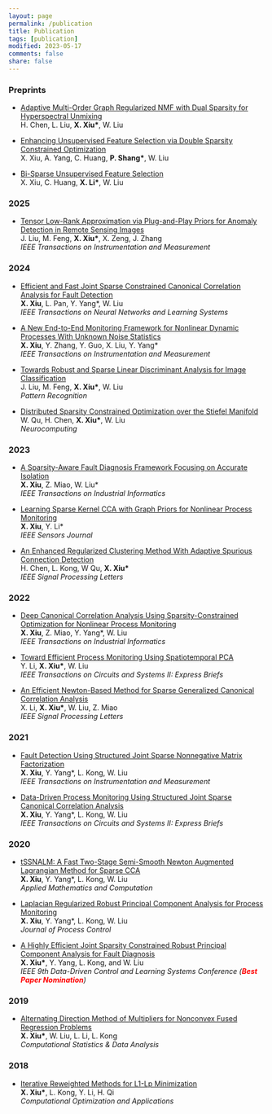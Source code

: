 ```yaml
---
layout: page
permalink: /publication
title: Publication
tags: [publication]
modified: 2023-05-17 
comments: false
share: false
---
```



### Preprints

* <a href="https://arxiv.org/abs/2503.19258" class="textlink" target="_blank"> Adaptive Multi-Order Graph Regularized NMF with Dual Sparsity for Hyperspectral Unmixing </a><br>
H. Chen, L. Liu, <b>X. Xiu*</b>, W. Liu <br>


* <a href="https://arxiv.org/abs/2501.00726" class="textlink" target="_blank"> Enhancing Unsupervised Feature Selection via Double Sparsity Constrained Optimization </a><br>
X. Xiu, A. Yang, C. Huang, <b>P. Shang*</b>, W. Liu <br>


* <a href="https://arxiv.org/abs/2412.16819" class="textlink" target="_blank"> Bi-Sparse Unsupervised Feature Selection </a><br>
X. Xiu, C. Huang, <b>X. Li*</b>, W. Liu <br>



### 2025

* <a href="https://ieeexplore.ieee.org/document/10935754" class="textlink" target="_blank"> Tensor Low-Rank Approximation via Plug-and-Play Priors for Anomaly Detection in Remote Sensing Images </a><br>
J. Liu, M. Feng, <b>X. Xiu*</b>, X. Zeng, J. Zhang<br>
<i>IEEE Transactions on Instrumentation and Measurement</i><br>



### 2024

* <a href="https://ieeexplore.ieee.org/document/9887978" class="textlink" target="_blank">Efficient and Fast Joint Sparse Constrained Canonical Correlation Analysis for Fault Detection</a><br>
<b>X. Xiu</b>, L. Pan, Y. Yang*, W. Liu<br>
<i>IEEE Transactions on Neural Networks and Learning Systems</i><br>


* <a href="https://ieeexplore.ieee.org/abstract/document/10464356" class="textlink" target="_blank">A New End-to-End Monitoring Framework for Nonlinear Dynamic Processes With Unknown Noise Statistics</a><br>
<b>X. Xiu</b>, Y. Zhang, Y. Guo, X. Liu, Y. Yang*<br>
<i>IEEE Transactions on Instrumentation and Measurement</i><br>


* <a href="https://www.sciencedirect.com/science/article/abs/pii/S0031320324002632" class="textlink" target="_blank">Towards Robust and Sparse Linear Discriminant Analysis for Image Classification</a><br>
J. Liu, M. Feng, <b>X. Xiu*</b>, W. Liu<br>
<i>Pattern Recognition</i><br>


* <a href="https://www.sciencedirect.com/science/article/abs/pii/S0925231224010385" class="textlink" target="_blank">Distributed Sparsity Constrained Optimization over the Stiefel Manifold</a><br>
W. Qu, H. Chen, <b>X. Xiu*</b>, W. Liu<br>
<i>Neurocomputing</i><br>




### 2023

* <a href="https://ieeexplore.ieee.org/abstract/document/9788040" class="textlink" target="_blank">A Sparsity-Aware Fault Diagnosis Framework Focusing on Accurate Isolation</a><br>
<b>X. Xiu</b>, Z. Miao, W. Liu*<br>
<i>IEEE Transactions on Industrial Informatics</i><br>


* <a href="https://ieeexplore.ieee.org/abstract/document/10050438" class="textlink" target="_blank">Learning Sparse Kernel CCA with Graph Priors for Nonlinear Process Monitoring</a><br>
<b>X. Xiu</b>, Y. Li*<br>
<i>IEEE Sensors Journal</i><br>


* <a href="https://ieeexplore.ieee.org/abstract/document/10252040" class="textlink" target="_blank">An Enhanced Regularized Clustering Method With Adaptive Spurious Connection Detection</a><br>
H. Chen, L. Kong, W Qu, <b>X. Xiu*</b><br>
<i>IEEE Signal Processing Letters</i><br>




### 2022

* <a href="https://ieeexplore.ieee.org/document/9583864" class="textlink" target="_blank">Deep Canonical Correlation Analysis Using Sparsity-Constrained Optimization for Nonlinear Process Monitoring</a><br>
<b>X. Xiu</b>, Z. Miao, Y. Yang*, W. Liu<br>
<i>IEEE Transactions on Industrial Informatics</i><br>


* <a href="https://ieeexplore.ieee.org/abstract/document/9765518" class="textlink" target="_blank">Toward Efficient Process Monitoring Using Spatiotemporal PCA</a><br>
Y. Li, <b>X. Xiu*</b>, W. Liu<br>
<i>IEEE Transactions on Circuits and Systems II: Express Briefs</i><br>


* <a href="https://ieeexplore.ieee.org/abstract/document/9619966" class="textlink" target="_blank">An Efficient Newton-Based Method for Sparse Generalized Canonical Correlation Analysis</a><br>
X. Li, <b>X. Xiu*</b>, W. Liu, Z. Miao<br>
<i>IEEE Signal Processing Letters</i><br>



### 2021

* <a href="https://ieeexplore.ieee.org/abstract/document/9381237" class="textlink" target="_blank">Fault Detection Using Structured Joint Sparse Nonnegative Matrix Factorization</a> <br>
<b>X. Xiu</b>, Y. Yang*, L. Kong, W. Liu <br>
<i>IEEE Transactions on Instrumentation and Measurement</i><br>

* <a href="https://ieeexplore.ieee.org/abstract/document/9068308/" class="textlink" target="_blank">Data-Driven Process Monitoring Using Structured Joint Sparse Canonical Correlation Analysis</a><br>
<b>X. Xiu</b>, Y. Yang*, L. Kong, W. Liu<br>
<i>IEEE Transactions on Circuits and Systems II: Express Briefs</i><br>



### 2020

* <a href="https://www.sciencedirect.com/science/article/abs/pii/S0096300320302411" class="textlink" target="_blank">tSSNALM: A Fast Two-Stage Semi-Smooth Newton Augmented Lagrangian Method for Sparse CCA</a>  <br>
<b>X. Xiu</b>, Y. Yang*, L. Kong, W. Liu<br>
<i>Applied Mathematics and Computation</i><br>


* <a href="https://www.sciencedirect.com/science/article/abs/pii/S095915242030247X" class="textlink" target="_blank">Laplacian Regularized Robust Principal Component Analysis for Process Monitoring</a>  <br>
<b>X. Xiu</b>, Y. Yang*, L. Kong, W. Liu <br>
<i>Journal of Process Control</i><br>


* <a href="https://ieeexplore.ieee.org/abstract/document/9275063/" class="textlink" target="_blank">A Highly Efficient Joint Sparsity Constrained Robust Principal Component Analysis for Fault Diagnosis</a>  <br>
<b>X. Xiu*</b>, Y. Yang, L. Kong, and W. Liu<br>
<i>IEEE 9th Data-Driven Control and Learning Systems Conference (<font color='red'><b>Best Paper Nomination</b></font>)</i> <br>



### 2019

* <a href="https://www.sciencedirect.com/science/article/abs/pii/S0167947319300039" class="textlink" target="_blank">Alternating Direction Method of Multipliers for Nonconvex Fused Regression Problems</a>  <br>
<b>X. Xiu*</b>, W. Liu, L. Li, L. Kong<br>
<i>Computational Statistics & Data Analysis</i><br>



### 2018

* <a href="https://link.springer.com/article/10.1007/s10589-017-9977-7" class="textlink" target="_blank">Iterative Reweighted Methods for L1-Lp Minimization</a>  <br>
<b>X. Xiu*</b>, L. Kong, Y. Li, H. Qi<br>
<i>Computational Optimization and Applications</i><br>


